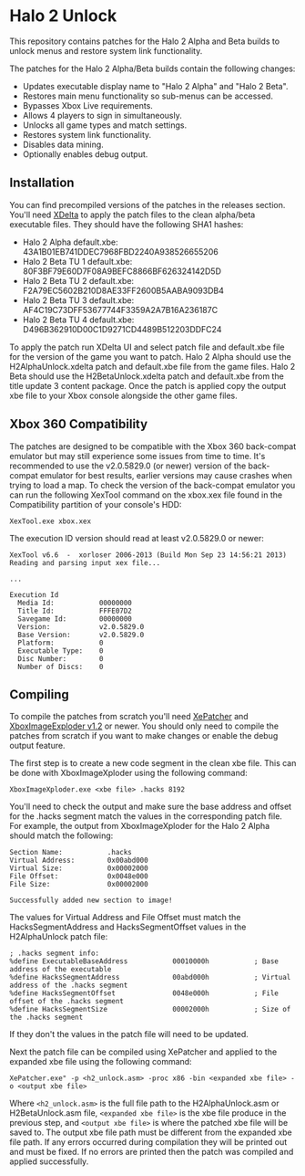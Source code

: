 # Halo 2 Unlock
This repository contains patches for the Halo 2 Alpha and Beta builds to unlock menus and restore system link functionality. 

The patches for the Halo 2 Alpha/Beta builds contain the following changes:
- Updates executable display name to "Halo 2 Alpha" and "Halo 2 Beta".
- Restores main menu functionality so sub-menus can be accessed.
- Bypasses Xbox Live requirements.
- Allows 4 players to sign in simultaneously.
- Unlocks all game types and match settings.
- Restores system link functionality.
- Disables data mining.
- Optionally enables debug output.

## Installation
You can find precompiled versions of the patches in the releases section. You'll need [XDelta](https://www.romhacking.net/utilities/598/) to apply the patch files to the clean alpha/beta executable files. They should have the following SHA1 hashes:
- Halo 2 Alpha default.xbe: 43A1B01EB741DDEC7968FBD2240A938526655206
- Halo 2 Beta TU 1 default.xbe: 80F3BF79E60D7F08A9BEFC8866BF626324142D5D
- Halo 2 Beta TU 2 default.xbe: F2A79EC5602B210D8AE33FF2600B5AABA9093DB4
- Halo 2 Beta TU 3 default.xbe: AF4C19C73DFF53677744F3359A2A7B16A236187C
- Halo 2 Beta TU 4 default.xbe: D496B362910D00C1D9271CD4489B512203DDFC24

To apply the patch run XDelta UI and select patch file and default.xbe file for the version of the game you want to patch. Halo 2 Alpha should use the H2AlphaUnlock.xdelta patch and default.xbe file from the game files. Halo 2 Beta should use the H2BetaUnlock.xdelta patch and default.xbe from the title update 3 content package. Once the patch is applied copy the output xbe file to your Xbox console alongside the other game files.

## Xbox 360 Compatibility
The patches are designed to be compatible with the Xbox 360 back-compat emulator but may still experience some issues from time to time. It's recommended to use the v2.0.5829.0 (or newer) version of the back-compat emulator for best results, earlier versions may cause crashes when trying to load a map. To check the version of the back-compat emulator you can run the following XexTool command on the xbox.xex file found in the Compatibility partition of your console's HDD: 

`XexTool.exe xbox.xex` 

The execution ID version should read at least v2.0.5829.0 or newer:
```XexTool.exe xbox.xex
XexTool v6.6  -  xorloser 2006-2013 (Build Mon Sep 23 14:56:21 2013)
Reading and parsing input xex file...

...

Execution Id
  Media Id:           00000000
  Title Id:           FFFE07D2
  Savegame Id:        00000000
  Version:            v2.0.5829.0
  Base Version:       v2.0.5829.0
  Platform:           0
  Executable Type:    0
  Disc Number:        0
  Number of Discs:    0
```

## Compiling
To compile the patches from scratch you'll need [XePatcher](http://icode4.coffee/files/XePatcher_3.0.zip) and [XboxImageExploder v1.2](https://github.com/grimdoomer/XboxImageXploder) or newer. You should only need to compile the patches from scratch if you want to make changes or enable the debug output feature. 

The first step is to create a new code segment in the clean xbe file. This can be done with XboxImageXploder using the following command:

`XboxImageXploder.exe <xbe file> .hacks 8192`

You'll need to check the output and make sure the base address and offset for the .hacks segment match the values in the corresponding patch file. For example, the output from XboxImageXploder for the Halo 2 Alpha should match the following:

```
Section Name:           .hacks
Virtual Address:        0x00abd000
Virtual Size:           0x00002000
File Offset:            0x0048e000
File Size:              0x00002000

Successfully added new section to image!
```

The values for Virtual Address and File Offset must match the HacksSegmentAddress and HacksSegmentOffset values in the H2AlphaUnlock patch file:

```
; .hacks segment info:
%define ExecutableBaseAddress           00010000h           ; Base address of the executable
%define HacksSegmentAddress             00abd000h           ; Virtual address of the .hacks segment
%define HacksSegmentOffset              0048e000h           ; File offset of the .hacks segment
%define HacksSegmentSize                00002000h           ; Size of the .hacks segment
```

If they don't the values in the patch file will need to be updated.

Next the patch file can be compiled using XePatcher and applied to the expanded xbe file using the following command:

`XePatcher.exe" -p <h2_unlock.asm> -proc x86 -bin <expanded xbe file> -o <output xbe file>`

Where `<h2_unlock.asm>` is the full file path to the H2AlphaUnlock.asm or H2BetaUnlock.asm file, `<expanded xbe file>` is the xbe file produce in the previous step, and `<output xbe file>` is where the patched xbe file will be saved to. The output xbe file path must be different from the expanded xbe file path. If any errors occurred during compilation they will be printed out and must be fixed. If no errors are printed then the patch was compiled and applied successfully.
